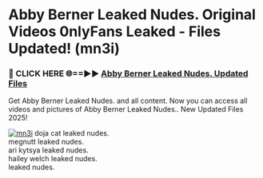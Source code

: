 # Abby Berner Leaked Nudes. Original Videos 0nlyFans Leaked - Files Updated! (mn3i)

<h3>🔴 CLICK HERE 🌐==►► <a href="https://tinyurl.com/5h6xmrr3" rel="nofollow">Abby Berner Leaked Nudes. Updated Files</a></h3>

Get Abby Berner Leaked Nudes. and all content. Now you can access all videos and pictures of Abby Berner Leaked Nudes.. New Updated Files 2025!

[![mn3i](https://i.imgur.com/KVD873Z.gif)](https://tinyurl.com/5h6xmrr3)
doja cat leaked nudes.<br>
megnutt leaked nudes.<br>
ari kytsya leaked nudes.<br>
hailey welch leaked nudes.<br>
leaked nudes.